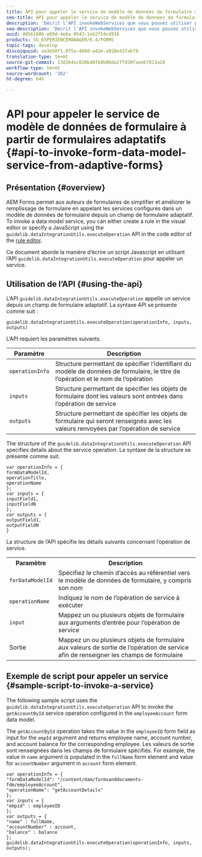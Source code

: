 ```yaml
---
title: API pour appeler le service de modèle de données de formulaire à partir de formulaires adaptatifs
seo-title: API pour appeler le service de modèle de données de formulaire à partir de formulaires adaptatifs
description: 'Décrit l’API invokeWebServices que vous pouvez utiliser pour appeler les services Web écrits dans WSDL depuis un champ de formulaire adaptatif. '
seo-description: 'Décrit l’API invokeWebServices que vous pouvez utiliser pour appeler les services Web écrits dans WSDL depuis un champ de formulaire adaptatif. '
uuid: 40561086-e69d-4e6a-9543-1eb2f54cd836
products: SG_EXPERIENCEMANAGER/6.4/FORMS
topic-tags: develop
discoiquuid: aa3e50f1-8f5a-489d-a42e-a928e437ab79
translation-type: tm+mt
source-git-commit: 13d364ec820b48fb8b80da2ffd30faeeb7813a28
workflow-type: tm+mt
source-wordcount: '382'
ht-degree: 64%

---
```



# API pour appeler le service de modèle de données de formulaire à partir de formulaires adaptatifs {#api-to-invoke-form-data-model-service-from-adaptive-forms}

## Présentation {#overview}

AEM Forms permet aux auteurs de formulaires de simplifier et améliorer le remplissage de formulaire en appelant les services configurés dans un modèle de données de formulaire depuis un champ de formulaire adaptatif. To invoke a data model service, you can either create a rule in the visual editor or specify a JavaScript using the `guidelib.dataIntegrationUtils.executeOperation` API in the code editor of the [rule editor](/help/forms/using/rule-editor.md).

Ce document aborde la manière d’écrire un script Javascript en utilisant l’API `guidelib.dataIntegrationUtils.executeOperation` pour appeler un service.

## Utilisation de l’API {#using-the-api}

L’API `guidelib.dataIntegrationUtils.executeOperation` appelle un service depuis un champ de formulaire adaptatif. La syntaxe API se présente comme suit :

```
guidelib.dataIntegrationUtils.executeOperation(operationInfo, inputs, outputs)
```

L’API requiert les paramètres suivants.

| Paramètre | Description |
|---|---|
| `operationInfo` | Structure permettant de spécifier l’identifiant du modèle de données de formulaire, le titre de l’opération et le nom de l’opération |
| `inputs` | Structure permettant de spécifier les objets de formulaire dont les valeurs sont entrées dans l’opération de service |
| `outputs` | Structure permettant de spécifier les objets de formulaire qui seront renseignés avec les valeurs renvoyées par l’opération de service |

The structure of the `guidelib.dataIntegrationUtils.executeOperation` API specifies details about the service operation. La syntaxe de la structure se présente comme suit.

```
var operationInfo = {
formDataModelId,
operationTitle,
operationName
};
var inputs = {
inputField1,
inputFieldN
};
var outputs = {
outputField1,
outputFieldN
}
```

La structure de l’API spécifie les détails suivants concernant l’opération de service.

<table> 
 <tbody> 
  <tr> 
   <th>Paramètre</th> 
   <th>Description</th> 
  </tr> 
  <tr> 
   <td><code>forDataModelId</code></td> 
   <td>Spécifiez le chemin d’accès au référentiel vers le modèle de données de formulaire, y compris son nom</td> 
  </tr> 
  <tr> 
   <td><code>operationName</code></td> 
   <td>Indiquez le nom de l’opération de service à exécuter</td> 
  </tr> 
  <tr> 
   <td><code>input</code></td> 
   <td>Mappez un ou plusieurs objets de formulaire aux arguments d’entrée pour l’opération de service</td> 
  </tr> 
  <tr> 
   <td>Sortie</td> 
   <td>Mappez un ou plusieurs objets de formulaire aux valeurs de sortie de l’opération de service afin de renseigner les champs de formulaire<br /> </td> 
  </tr> 
 </tbody> 
</table>

## Exemple de script pour appeler un service {#sample-script-to-invoke-a-service}

The following sample script uses the `guidelib.dataIntegrationUtils.executeOperation` API to invoke the `getAccountById` service operation configured in the `employeeAccount` form data model.

The `getAccountById` operation takes the value in the `employeeID` form field as input for the `empId` argument and returns employee name, account number, and account balance for the corresponding employee. Les valeurs de sortie sont renseignées dans les champs de formulaire spécifiés. For example, the value in `name` argument is populated in the `fullName` form element and value for `accountNumber` argument in `account` form element.

```
var operationInfo = {
"formDataModelId": "/content/dam/formsanddocuments-fdm/employeeAccount",
"operationName": "getAccountDetails"
};
var inputs = {
"empid" : employeeID
};
var outputs = {
"name" : fullName,
"accountNumber" : account,
"balance" : balance
};
guidelib.dataIntegrationUtils.executeOperation(operationInfo, inputs, outputs);
```

